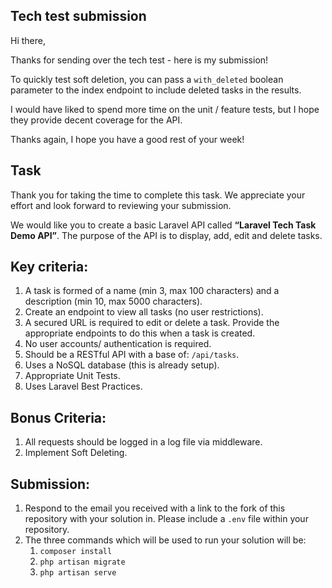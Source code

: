 ## Tech test submission

Hi there,

Thanks for sending over the tech test - here is my submission!

To quickly test soft deletion, you can pass a `with_deleted` boolean parameter to the index endpoint to include deleted tasks in the results.

I would have liked to spend more time on the unit / feature tests, but I hope they provide decent coverage for the API. 

Thanks again, I hope you have a good rest of your week!

## Task

Thank you for taking the time to complete this task. We appreciate your effort and look forward to reviewing your submission.

We would like you to create a basic Laravel API called **“Laravel Tech Task Demo API”**. The purpose of the API is to display, add, edit and delete tasks.

## Key criteria:
1. A task is formed of a name (min 3, max 100 characters) and a description (min 10, max 5000 characters).
2. Create an endpoint to view all tasks (no user restrictions).
3. A secured URL is required to edit or delete a task. Provide the appropriate endpoints to do this when a task is created.
4. No user accounts/ authentication is required.
5. Should be a RESTful API with a base of: `/api/tasks`.
6. Uses a NoSQL database (this is already setup).
7. Appropriate Unit Tests.
8. Uses Laravel Best Practices.

## Bonus Criteria:
1. All requests should be logged in a log file via middleware.
2. Implement Soft Deleting.

## Submission:
1. Respond to the email you received with a link to the fork of this repository with your solution in. Please include a `.env` file within your repository.
2. The three commands which will be used to run your solution will be:
    1. `composer install`
    2. `php artisan migrate`
    3. `php artisan serve`
